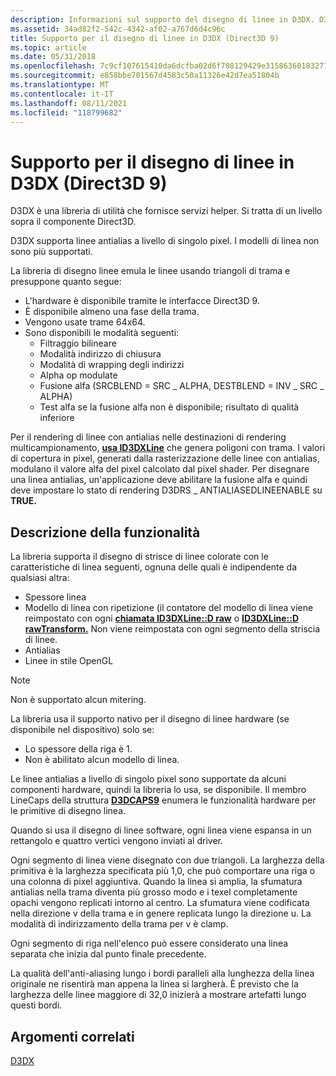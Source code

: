 ```yaml
---
description: Informazioni sul supporto del disegno di linee in D3DX. D3DX è una libreria di utilità che fornisce servizi helper. Si tratta di un livello sopra il componente Direct3D.
ms.assetid: 34ad82f2-542c-4342-af02-a767d6d4c96c
title: Supporto per il disegno di linee in D3DX (Direct3D 9)
ms.topic: article
ms.date: 05/31/2018
ms.openlocfilehash: 7c9cf107615410da6dcfba02d6f708129429e31586360183277fb8f669653d75
ms.sourcegitcommit: e858bbe701567d4583c50a11326e42d7ea51804b
ms.translationtype: MT
ms.contentlocale: it-IT
ms.lasthandoff: 08/11/2021
ms.locfileid: "118799682"
---
```

# <a name="line-drawing-support-in-d3dx-direct3d-9"></a>Supporto per il disegno di linee in D3DX (Direct3D 9)

D3DX è una libreria di utilità che fornisce servizi helper. Si tratta di un livello sopra il componente Direct3D.

D3DX supporta linee antialias a livello di singolo pixel. I modelli di linea non sono più supportati.

La libreria di disegno linee emula le linee usando triangoli di trama e presuppone quanto segue:

-   L'hardware è disponibile tramite le interfacce Direct3D 9.
-   È disponibile almeno una fase della trama.
-   Vengono usate trame 64x64.
-   Sono disponibili le modalità seguenti:
    -   Filtraggio bilineare
    -   Modalità indirizzo di chiusura
    -   Modalità di wrapping degli indirizzi
    -   Alpha op modulate
    -   Fusione alfa (SRCBLEND = SRC \_ ALPHA, DESTBLEND = INV \_ SRC \_ ALPHA)
    -   Test alfa se la fusione alfa non è disponibile; risultato di qualità inferiore

Per il rendering di linee con antialias nelle destinazioni di rendering multicampionamento, [**usa ID3DXLine**](id3dxline.md) che genera poligoni con trama. I valori di copertura in pixel, generati dalla rasterizzazione delle linee con antialias, modulano il valore alfa del pixel calcolato dal pixel shader. Per disegnare una linea antialias, un'applicazione deve abilitare la fusione alfa e quindi deve impostare lo stato di rendering D3DRS \_ ANTIALIASEDLINEENABLE su **TRUE.**

## <a name="functionality-description"></a>Descrizione della funzionalità

La libreria supporta il disegno di strisce di linee colorate con le caratteristiche di linea seguenti, ognuna delle quali è indipendente da qualsiasi altra:

-   Spessore linea
-   Modello di linea con ripetizione (il contatore del modello di linea viene reimpostato con ogni [**chiamata ID3DXLine::D raw**](id3dxline--draw.md) o [**ID3DXLine::D rawTransform.**](id3dxline--drawtransform.md) Non viene reimpostata con ogni segmento della striscia di linee.
-   Antialias
-   Linee in stile OpenGL

> [!Note]  
> Non è supportato alcun mitering.

 

La libreria usa il supporto nativo per il disegno di linee hardware (se disponibile nel dispositivo) solo se:

-   Lo spessore della riga è 1.
-   Non è abilitato alcun modello di linea.

Le linee antialias a livello di singolo pixel sono supportate da alcuni componenti hardware, quindi la libreria lo usa, se disponibile. Il membro LineCaps della struttura [**D3DCAPS9**](/windows/desktop/api/D3D9Caps/ns-d3d9caps-d3dcaps9) enumera le funzionalità hardware per le primitive di disegno linea.

Quando si usa il disegno di linee software, ogni linea viene espansa in un rettangolo e quattro vertici vengono inviati al driver.

Ogni segmento di linea viene disegnato con due triangoli. La larghezza della primitiva è la larghezza specificata più 1,0, che può comportare una riga o una colonna di pixel aggiuntiva. Quando la linea si amplia, la sfumatura antialias nella trama diventa più grosso modo e i texel completamente opachi vengono replicati intorno al centro. La sfumatura viene codificata nella direzione v della trama e in genere replicata lungo la direzione u. La modalità di indirizzamento della trama per v è clamp.

Ogni segmento di riga nell'elenco può essere considerato una linea separata che inizia dal punto finale precedente.

La qualità dell'anti-aliasing lungo i bordi paralleli alla lunghezza della linea originale ne risentirà man appena la linea si largherà. È previsto che la larghezza delle linee maggiore di 32,0 inizierà a mostrare artefatti lungo questi bordi.

## <a name="related-topics"></a>Argomenti correlati

<dl> <dt>

[D3DX](d3dx.md)
</dt> </dl>

 

 



